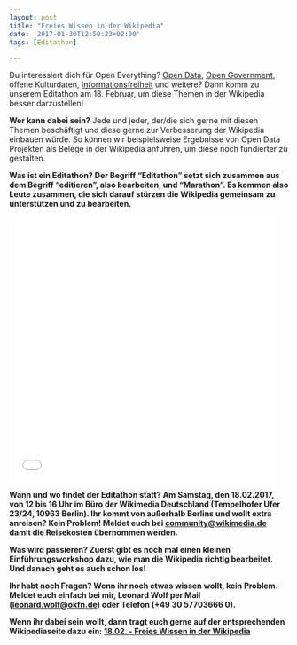 ```yaml
---
layout: post
title: "Freies Wissen in der Wikipedia"
date: '2017-01-30T12:50:23+02:00'
tags: [Editathon]

---
```

Du interessiert dich für Open Everything? <a href="https://de.wikipedia.org/wiki/Open_Data">Open Data</a>, <a href="https://de.wikipedia.org/wiki/Open_Government">Open Government</a>, offene Kulturdaten, <a href="https://de.wikipedia.org/wiki/Informationsfreiheit">Informationsfreiheit</a> und weitere? Dann komm zu unserem Editathon am 18. Februar, um diese Themen in der Wikipedia besser darzustellen! 

<b>Wer kann dabei sein?</b>
Jede und jeder, der/die sich gerne mit diesen Themen beschäftigt und diese gerne zur Verbesserung der Wikipedia einbauen würde. So können wir beispielsweise Ergebnisse von Open Data Projekten als Belege in der Wikipedia anführen, um diese noch fundierter zu gestalten.

<b>Was ist ein Editathon?<b>
Der Begriff “Editathon” setzt sich zusammen aus dem Begriff “editieren”, also bearbeiten, und “Marathon”. Es kommen also Leute zusammen, die sich darauf stürzen die Wikipedia gemeinsam zu unterstützen und zu bearbeiten. 

<iframe src="//giphy.com/embed/o0vwzuFwCGAFO" width="480" height="480" frameBorder="0" class="giphy-embed" allowFullScreen></iframe>

<b>Wann und wo findet der Editathon statt?<b>
Am Samstag, den 18.02.2017, von 12 bis 16 Uhr im Büro der Wikimedia Deutschland (Tempelhofer Ufer 23/24, 10963 Berlin). Ihr kommt von außerhalb Berlins und wollt extra anreisen? Kein Problem! Meldet euch bei community@wikimedia.de damit die Reisekosten übernommen werden.

<b>Was wird passieren?<b>
Zuerst gibt es noch mal einen kleinen Einführungsworkshop dazu, wie man die Wikipedia richtig bearbeitet. Und danach geht es auch schon los!

<b>Ihr habt noch Fragen?<b>
Wenn ihr noch etwas wissen wollt, kein Problem. Meldet euch einfach bei mir, Leonard Wolf per Mail (leonard.wolf@okfn.de) oder Telefon (+49 30 57703666 0).

Wenn ihr dabei sein wollt, dann tragt euch gerne auf der entsprechenden Wikipediaseite dazu ein: <a href="https://de.wikipedia.org/wiki/Wikipedia:Berlin#Samstag.2C_18._Februar_2017.2C_12.E2.80.9316_Uhr:_Freies_Wissen_in_der_Wikipedia">18.02. - Freies Wissen in der Wikipedia</a>
